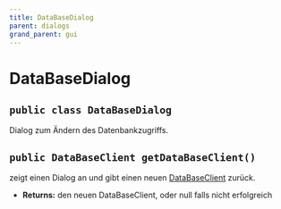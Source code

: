 ```yaml
---
title: DataBaseDialog
parent: dialogs
grand_parent: gui
---
```


# DataBaseDialog


## `public class DataBaseDialog`

Dialog zum Ändern des Datenbankzugriffs.

## `public DataBaseClient getDataBaseClient()`

zeigt einen Dialog an und gibt einen neuen [DataBaseClient](util/db/DataBaseClient.md) zurück.

 * **Returns:** den neuen DataBaseClient, oder null falls nicht erfolgreich

